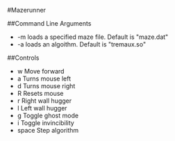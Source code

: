 #Mazerunner

##Command Line Arguments
- -m loads a specified maze file.  Default is "maze.dat"
- -a loads an algoithm.  Default is "tremaux.so"

##Controls
- w Move forward
- a Turns mouse left
- d Turns mouse right
- R Resets mouse 
- r Right wall hugger
- l Left wall hugger
- g Toggle ghost mode
- i Toggle invincibility
- space Step algorithm
